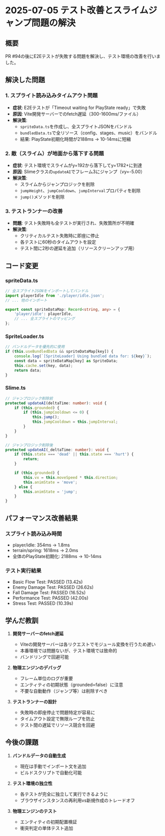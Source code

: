 # 2025-07-05 テスト改善とスライムジャンプ問題の解決

## 概要
PR #94の後にE2Eテストが失敗する問題を解決し、テスト環境の改善を行いました。

## 解決した問題

### 1. スプライト読み込みタイムアウト問題
- **症状**: E2Eテストが「Timeout waiting for PlayState ready」で失敗
- **原因**: Vite開発サーバーでのfetch遅延（300-1600ms/ファイル）
- **解決策**: 
  - `spriteData.ts`を作成し、全スプライトJSONをバンドル
  - `bundledData.ts`で全リソース（config、stages、music）をバンドル
  - 結果: PlayState初期化時間が2188ms → 10-14msに短縮

### 2. 敵（スライム）が地面から落下する問題
- **症状**: テスト環境でスライムがy=192から落下してy=1782+に到達
- **原因**: Slimeクラスの`updateAI`でフレーム3にジャンプ（vy=-5.00）
- **解決策**: 
  - スライムからジャンプロジックを削除
  - `jumpHeight`、`jumpCooldown`、`jumpInterval`プロパティを削除
  - `jump()`メソッドを削除

### 3. テストランナーの改善
- **問題**: テスト失敗時も全テストが実行され、失敗箇所が不明確
- **解決策**:
  - クリティカルテスト失敗時に即座に停止
  - 各テストに60秒のタイムアウトを設定
  - テスト間に2秒の遅延を追加（リソースクリーンアップ用）

## コード変更

### spriteData.ts
```typescript
// 全スプライトJSONをインポートしてバンドル
import playerIdle from './player/idle.json';
// ... 他のインポート

export const spriteDataMap: Record<string, any> = {
    'player/idle': playerIdle,
    // ... 全スプライトのマッピング
};
```

### SpriteLoader.ts
```typescript
// バンドルデータを優先的に使用
if (this.useBundledData && spriteDataMap[key]) {
    console.log(`[SpriteLoader] Using bundled data for: ${key}`);
    const data = spriteDataMap[key] as SpriteData;
    this.cache.set(key, data);
    return data;
}
```

### Slime.ts
```typescript
// ジャンプロジック削除前
protected updateAI(deltaTime: number): void {
    if (this.grounded) {
        if (this.jumpCooldown <= 0) {
            this.jump();
            this.jumpCooldown = this.jumpInterval;
        }
    }
}

// ジャンプロジック削除後
protected updateAI(_deltaTime: number): void {
    if (this.state === 'dead' || this.state === 'hurt') {
        return;
    }

    if (this.grounded) {
        this.vx = this.moveSpeed * this.direction;
        this.animState = 'move';
    } else {
        this.animState = 'jump';
    }
}
```

## パフォーマンス改善結果

### スプライト読み込み時間
- player/idle: 354ms → 1.8ms
- terrain/spring: 1618ms → 2.0ms
- 全体のPlayState初期化: 2188ms → 10-14ms

### テスト実行結果
- Basic Flow Test: PASSED (13.42s)
- Enemy Damage Test: PASSED (26.62s)
- Fall Damage Test: PASSED (16.52s)
- Performance Test: PASSED (42.00s)
- Stress Test: PASSED (10.39s)

## 学んだ教訓

1. **開発サーバーのfetch遅延**
   - Viteの開発サーバーは各リクエストでモジュール変換を行うため遅い
   - 本番環境では問題ないが、テスト環境では致命的
   - バンドリングで回避可能

2. **物理エンジンのデバッグ**
   - フレーム単位のログが重要
   - エンティティの初期状態（grounded=false）に注意
   - 不要な自動動作（ジャンプ等）は削除すべき

3. **テストランナーの設計**
   - 失敗時の即座停止で問題特定が容易に
   - タイムアウト設定で無限ループを防止
   - テスト間の遅延でリソース競合を回避

## 今後の課題

1. **バンドルデータの自動生成**
   - 現在は手動でインポート文を追加
   - ビルドスクリプトで自動化可能

2. **テスト環境の独立性**
   - 各テストが完全に独立して実行できるように
   - ブラウザインスタンスの再利用vs新規作成のトレードオフ

3. **物理エンジンのテスト**
   - エンティティの初期配置検証
   - 衝突判定の単体テスト追加